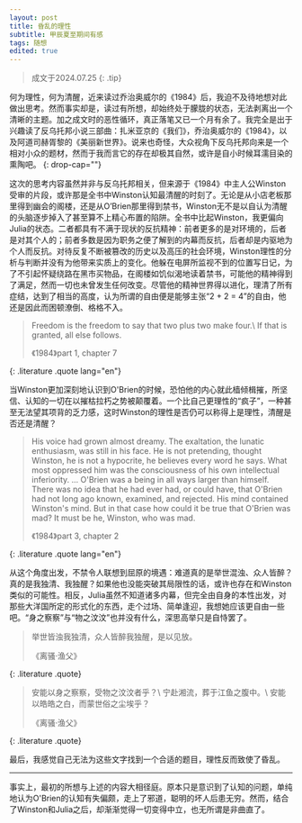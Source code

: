 ```yaml
---
layout: post
title: 昏乱的理性
subtitle: 甲辰夏至期间有感
tags: 随想
edited: true
---
```


> 成文于2024.07.25
{: .tip}

何为理性，何为清醒，近来读过乔治奥威尔的《1984》后，我迫不及待地想对此做出思考。然而事实却是，读过有所想，却始终处于朦胧的状态，无法剥离出一个清晰的主题。加之成文时的恶性循环，真正落笔又已一个月有余了。我完全是出于兴趣读了反乌托邦小说三部曲：扎米亚京的《我们》，乔治奥威尔的《1984》，以及阿道司赫胥黎的《美丽新世界》。说来也奇怪，大众视角下反乌托邦向来是一个相对小众的题材，然而于我而言它的存在却极其自然，或许是自小时候耳濡目染的熏陶吧。
{: drop-cap=""}

这次的思考内容虽然并非与反乌托邦相关，但来源于《1984》中主人公Winston受审的片段，或许那是全书中Winston认知最清醒的时刻了。无论是从小店老板那里得到幽会的阁楼，还是从O’Brien那里得到禁书，Winston无不是以自认为清醒的头脑逐步掉入了甚至算不上精心布置的陷阱。全书中比起Winston，我更偏向Julia的状态。二者都具有不满于现状的反抗精神：前者更多的是对环境的，后者是对其个人的；前者多数是因为职务之便了解到的内幕而反抗，后者却是内驱地为个人而反抗。对待反复不断被篡改的历史以及高压的社会环境，Winston理性的分析与判断并没有为他带来实质上的变化。他躲在电屏所监视不到的位置写日记，为了不引起怀疑绕路在黑市买物品，在阁楼如饥似渴地读着禁书，可能他的精神得到了满足，然而一切也未曾发生任何改变。尽管他的精神世界得以进化，理清了所有症结，达到了相当的高度，认为所谓的自由便是能够主张“2 + 2 = 4”的自由，他还是因此而困顿潦倒、格格不入。

> Freedom is the freedom to say that two plus two make four.\\
> If that is granted, all else follows.
> <footer>《1984》part 1, chapter 7</footer>
{: .literature .quote lang="en"}

当Winston更加深刻地认识到O'Brien的时候，恐怕他的内心就此樯倾楫摧，所坚信、认知的一切在以摧枯拉朽之势被颠覆着。一个比自己更理性的“疯子”，一种甚至无法望其项背的乏力感，这时Winston的理性是否仍可以称得上是理性，清醒是否还是清醒？

> His voice had grown almost dreamy. The exaltation, the lunatic enthusiasm, was still in his face. He is not pretending, thought Winston, he is not a hypocrite, he believes every word he says. What most oppressed him was the consciousness of his own intellectual inferiority. ... O'Brien was a being in all ways larger than himself. There was no idea that he had ever had, or could have, that O'Brien had not long ago known, examined, and rejected. His mind contained Winston's mind. But in that case how could it be true that O'Brien was mad? It must be he, Winston, who was mad.
> <footer>《1984》part 3, chapter 2</footer>
{: .literature .quote lang="en"}

从这个角度出发，不禁令人联想到屈原的境遇：难道真的是举世混浊、众人皆醉？真的是我独清、我独醒？如果他也没能突破其局限性的话，或许也存在和Winston类似的可能性。相反，Julia虽然不知道诸多内幕，但完全由自身的本性出发，对那些大洋国所定的形式化的东西，走个过场、简单逢迎，我想她应该更自由一些吧。“身之察察”与“物之汶汶”也并没有什么，深思高举只是自恃罢了。

> 举世皆浊我独清，众人皆醉我独醒，是以见放。
> <footer>《离骚·渔父》</footer>
{: .literature .quote}

> 安能以身之察察，受物之汶汶者乎？\\
> 宁赴湘流，葬于江鱼之腹中。\\
> 安能以皓皓之白，而蒙世俗之尘埃乎？
> <footer>《离骚·渔父》</footer>
{: .literature .quote}

最后，我感觉自己无法为这些文字找到一个合适的题目，理性反而致使了昏乱。

---

事实上，最初的所想与上述的内容大相径庭。原本只是意识到了认知的问题，单纯地认为O'Brien的认知有失偏颇，走上了邪道，聪明的坏人后患无穷。然而，结合了Winston和Julia之后，却渐渐觉得一切变得中立，也无所谓是非曲直了。
